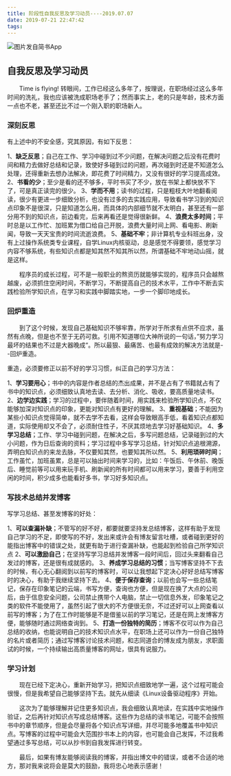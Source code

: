 ```yaml
---
title: 阶段性自我反思及学习动员----2019.07.07
date: 2019-07-21 22:47:42
tags:
---
```


![图片发自简书App](http://upload-images.jianshu.io/upload_images/9159706-9206c81a7cc48f8d.jpg?imageMogr2/auto-orient/strip%7CimageView2/2/w/1080/q/50)



## 自我反思及学习动员

&emsp;&emsp;Time is flying! 转眼间，工作已经这么多年了，按理说，在职场经过这么多年时间的洗礼，我也应该被洗成职场老手了；然而事实上，老的只是年龄，技术方面一点也不老，甚至还比不过一个刚入职的职场新人。

<!--more-->

### 深刻反思

有上述中的不安全感，究其原因，有如下反思：

1、**缺乏反思**；自己在工作、学习中碰到过不少问题，在解决问题之后没有花费时间和精力去做好总结和记录，致使好多碰到过的问题，再次碰到时还是不知道怎么处理，还得重新去想办法解决，即花费了时间精力，又没有很好的学习提高成效。
2、**书看的少**；至少是看的还不够多，平时书买了不少，放在书架上都快放不下了，可是真正读完的很少。
3、**学而不用**；读书的过程，只是粗枝大叶地翻看阅读，很少有更进一步细致分析，也没有过多的去实践应用，导致看书学习到的知识点印象不是很深，只是知道怎么用，而具体的内部细节就不太明白，甚至还有一部分用不到的知识点，前边看完，后来再看还是觉得很新鲜。
4、**浪费太多时间**；平时总是以工作忙、加班累为借口给自己开脱，浪费大量时间上网、看电影、刷新闻，导致一天天宝贵的时间流逝浪费。
5、**基础不牢**；非计算机专业科班出身，没有上过操作系统类专业课程，自学Linux内核驱动，总是感觉不得要领，感觉学习内容不够系统，有些知识点都是知其然不知其所以然，所谓基础不牢地动山摇，就是这样。

&emsp;&emsp;程序员的成长过程，可不是一般职业的熬资历就能够实现的，程序员只会越熬越废，必须抓住空闲时间，不断学习，不断提高自己的技术水平，工作中不断去实践检验所学知识点，在学习和实践中脚踏实地，一步一个脚印地成长。


### 回炉重造

&emsp;&emsp;到了这个时候，发现自己基础知识不够牢靠，所学对于所求有点供不应求，虽然有点晚，但是也不至于无药可救。引用不知道哪位大神所说的一句话，”努力学习最坏的结果也不过是大器晚成“。所以最狠、最痛苦、也最有成效的解决方法就是--回炉重造。

重造，必须要修正以前不好的学习习惯，纠正自己的学习方法：

1、**学习要用心**；书中的内容是作者总结的杰出成果，并不是占有了书籍就占有了书中的知识点，必须细致认真地去读、去分析、消化、吸收，要高质量地读书。
2、**边学边实践**；学习的过程中，要伴随着时间，用实践来检验所学知识点，不仅能够加深对知识点的印象，更能对知识点有更好的理解。
3、**重视基础**；不能因为某些小知识点觉得简单，就不去学不去看，这样会导致眼高手低，看着知识点都知道，实际使用却又不会了，必须耐住性子，不厌其烦地去学习好基础知识。
4、**多学习总结**；工作、学习中碰到问题，在解决之后，多写问题总结，记录碰到过的大小问题，作为日后查询的资料；学习过程中多写学习总结，针对知识点追根溯源，弄明白知识点的来龙去脉，不仅要知其然，也要知其所以然。
5、**利用琐碎时间**；工作虽忙，加班虽累，总是可以抽出时间来学习的，比如：午饭后、午休前、晚饭后、睡觉前等可以用来玩手机、刷新闻的所有时间都可以用来学习，要善于利用空闲的时间，积少成多也能看好多书，学习好多知识点。


### 写技术总结并发博客

写学习总结、甚至发博客的好处：

1、**可以查漏补缺**；不管写的好不好，都要就要坚持发总结博客，这样有助于发现自己学习的不足，即使写的不好，发出来或许会有博友留言吐槽，或者碰到更好的能指出博客中的错误之处，就更有助于进行查漏补缺，也能起到检验自己所学知识点
2、**可以激励自己**；在坚持写学习总结并发博客一段时间后，回过头来翻看自己发过的博客，还是很有成就感的。
3、**养成学习总结的习惯**；当写博客坚持不下去的时候，有心无心翻阅到以前写的博客时，可以让我想起下定决心好好总结写博客时的决心，有助于我继续坚持下去。
4、**便于保存查询**；以前也会写一些总结笔记，保存在印象笔记的云端，书写方便，查询也方便，但是现在换了大点的公司后，由于信息安全问题，公司禁止携带个人电脑，禁止一切信息外发，印象笔记之类的软件不能使用了，虽然引起了很大的不方便很无奈，不过还好可以上网查看以前写的博客；为了在工作时能够是不是借鉴以前的学习笔记，还是在网上发博客方便，能够随时通过网络查询到。
5、**打造一份独特的简历**；博客不仅可以作为自己总结的收纳，也能说明自己的技术知识点水平，在职场上还可以作为一份自己独特的名片或者简历；通过写博客讨论技术问题，和志同道合的博友成为朋友，求职面试的时候，一个持续输出高质量博客的网址，很具有说服力。


### 学习计划

&emsp;&emsp;现在已经下定决心，重新开始学习，把知识点细致地学一遍，这个过程可能会很慢，但是我希望自己能够坚持下去。就先从细读《Linux设备驱动程序》开始。

&emsp;&emsp;这次为了能够理解并记住更多知识点，我会细致认真地读，在实践中实地操作验证，之后再针对知识点写成总结博客。这些作为总结的读书笔记，可能不会按照书中的章节顺序，但是会尽量将各个知识点写详细，并尽可能多地覆盖书中知识点。写博客的过程中可能会大范围抄书本上的内容，也可能会自己发挥，不过我希望通过多写总结，可以从抄书到自我发挥进行转变。

&emsp;&emsp;最后，如果有博友能够阅读我的博客，并指出博文中的错误，或者不合适的地方，那对我来说将会是莫大的鼓励，我将忠心地表示感谢！

